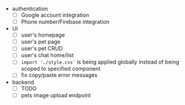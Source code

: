 - authentication
    - [ ] Google account integration
    - [ ] Phone number/Firebase integration

- UI
    - [ ] user's homepage
    - [ ] user's pet page
    - [ ] user's pet CRUD
    - [ ] user's chat home/list
    - [ ] `import './style.css'` is being applied globally instead of being scoped to specified component
    - [ ] fix copy/paste error messages
- backend
    - [ ] TODO
    - [ ] pets image upload endpoint
